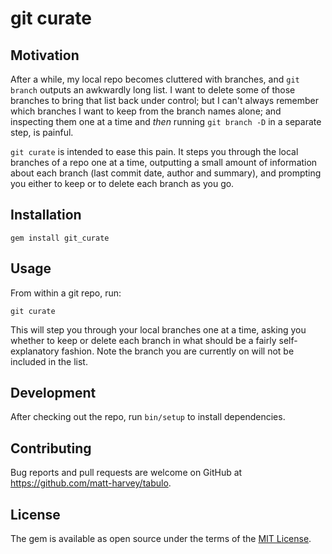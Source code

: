 # git curate

## Motivation

After a while, my local repo becomes cluttered with branches, and `git branch` outputs an awkwardly
long list. I want to delete some of those branches to bring that list back under control; but I
can't always remember which branches I want to keep from the branch names alone; and inspecting them
one at a time and _then_ running `git branch -D` in a separate step, is painful.

`git curate` is intended to ease this pain. It steps you through the local branches of a repo one at a
time, outputting a small amount of information about each branch (last commit date, author and
summary), and prompting you either to keep or to delete each branch as you go.

## Installation

```
gem install git_curate
```

## Usage

From within a git repo, run:

```
git curate
```

This will step you through your local branches one at a time, asking you whether to keep or
delete each branch in what should be a fairly self-explanatory fashion. Note the branch
you are currently on will not be included in the list.

## Development

After checking out the repo, run `bin/setup` to install dependencies.

## Contributing

Bug reports and pull requests are welcome on GitHub at https://github.com/matt-harvey/tabulo.

## License

The gem is available as open source under the terms of the [MIT
License](http://opensource.org/licenses/MIT).
